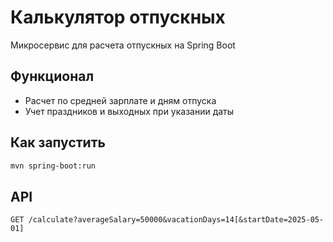 # Калькулятор отпускных

Микросервис для расчета отпускных на Spring Boot

## Функционал
- Расчет по средней зарплате и дням отпуска
- Учет праздников и выходных при указании даты

## Как запустить
```bash
mvn spring-boot:run
```

## API
`GET /calculate?averageSalary=50000&vacationDays=14[&startDate=2025-05-01]`
